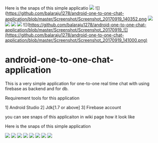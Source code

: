 Here is the snaps of this simple applicatio
![](https://github.com/balaraju1278/android-one-to-one-chat-application/blob/master/Screenshot/Screenshot_20170919_140336.png)
![](https://github.com/balaraju1278/android-one-to-one-chat-application/blob/master/Screenshot/Screenshot_20170919_140352.png
![](https://github.com/balaraju1278/android-one-to-one-chat-application/blob/master/Screenshot/Screenshot_20170919_140744.png)
![](https://github.com/balaraju1278/android-one-to-one-chat-application/blob/master/Screenshot/Screenshot_20170919_140807.png)
![](https://github.com/balaraju1278/android-one-to-one-chat-application/blob/master/Screenshot/Screenshot_20170919_140820.png)
![](https://github.com/balaraju1278/android-one-to-one-chat-application/blob/master/Screenshot/Screenshot_20170919_140835.png)
![](https://github.com/balaraju1278/android-one-to-one-chat-application/blob/master/Screenshot/Screenshot_20170919_![](https://github.com/balaraju1278/android-one-to-one-chat-application/blob/master/Screenshot/Screenshot_20170919_141000.png)
# android-one-to-one-chat-application 
This is a very simple application for one-to-one real time chat with using firebase as backend and for db.

Requirement tools for this application
	
1] Android Studio
2] Jdk[1.7 or above]
3] Firebase account
	
you can see snaps of this applicaiton in wiki page how it look like





Here is the snaps of this simple application

![](https://github.com/balaraju1278/android-one-to-one-chat-application/blob/master/Screenshot/Screenshot_20170919_140336.png)
![](https://github.com/balaraju1278/android-one-to-one-chat-application/blob/master/Screenshot/Screenshot_20170919_140352.png)
![](https://github.com/balaraju1278/android-one-to-one-chat-application/blob/master/Screenshot/Screenshot_20170919_140744.png)
![](https://github.com/balaraju1278/android-one-to-one-chat-application/blob/master/Screenshot/Screenshot_20170919_140807.png)
![](https://github.com/balaraju1278/android-one-to-one-chat-application/blob/master/Screenshot/Screenshot_20170919_140820.png)
![](https://github.com/balaraju1278/android-one-to-one-chat-application/blob/master/Screenshot/Screenshot_20170919_140835.png)
![](https://github.com/balaraju1278/android-one-to-one-chat-application/blob/master/Screenshot/Screenshot_20170919_140941.png)
![](https://github.com/balaraju1278/android-one-to-one-chat-application/blob/master/Screenshot/Screenshot_20170919_141000.png)

